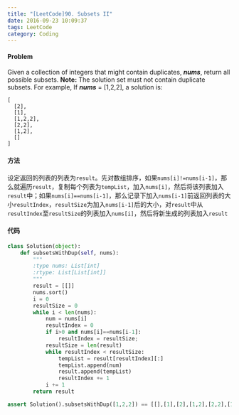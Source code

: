 ```yaml
---
title: "[LeetCode]90. Subsets II"
date: 2016-09-23 10:09:37
tags: LeetCode
category: Coding
---
```




#### Problem

Given a collection of integers that might contain duplicates, ***nums***, return all possible subsets.
**Note:** The solution set must not contain duplicate subsets.
For example,
If ***nums*** = [1,2,2], a solution is:

```
[
  [2],
  [1],
  [1,2,2],
  [2,2],
  [1,2],
  []
]
```



#### 方法

设定返回的列表的列表为`result`。先对数组排序，如果`nums[i]!=nums[i-1]`，那么就遍历`result`，复制每个列表为`tempList`，加入`nums[i]`，然后将该列表加入`result`中；如果`nums[i]==nums[i-1]`，那么记录下加入`nums[i-1]`前返回列表的大小`resultIndex`，`resultSize`为加入`nums[i-1]`后的大小，对`result`中从`resultIndex`至`resultSize`的列表加入`nums[i]`，然后将新生成的列表加入`result`



#### 代码

```python
class Solution(object):
    def subsetsWithDup(self, nums):
        """
        :type nums: List[int]
        :rtype: List[List[int]]
        """
        result = [[]]
        nums.sort()
        i = 0
        resultSize = 0
        while i < len(nums):
            num = nums[i]
            resultIndex = 0
            if i>0 and nums[i]==nums[i-1]:
                resultIndex = resultSize;
            resultSize = len(result)
            while resultIndex < resultSize:
                tempList = result[resultIndex][:]
                tempList.append(num)
                result.append(tempList)
                resultIndex += 1
            i += 1
        return result

assert Solution().subsetsWithDup([1,2,2]) == [[],[1],[2],[1,2],[2,2],[1,2,2]]
```